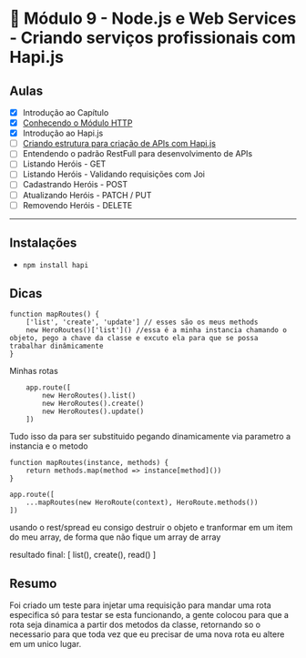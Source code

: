 # 🤯 Módulo 9 - Node.js e Web Services - Criando serviços profissionais com Hapi.js

## Aulas

- [x] Introdução ao Capítulo
- [x] [Conhecendo o Módulo HTTP](./modulo-http)
- [x] Introdução ao Hapi.js
- [ ] [Criando estrutura para criação de APIs com Hapi.js](./api-com-hapi)
- [ ] Entendendo o padrão RestFull para desenvolvimento de APIs
- [ ] Listando Heróis - GET
- [ ] Listando Heróis - Validando requisições com Joi
- [ ] Cadastrando Heróis - POST
- [ ] Atualizando Heróis - PATCH / PUT
- [ ] Removendo Heróis - DELETE

***

## Instalações

- `npm install hapi` 


## Dicas

```
function mapRoutes() {
    ['list', 'create', 'update'] // esses são os meus methods
    new HeroRoutes()['list']() //essa é a minha instancia chamando o objeto, pego a chave da classe e excuto ela para que se possa trabalhar dinâmicamente
}
```

Minhas rotas

```
    app.route([
        new HeroRoutes().list()
        new HeroRoutes().create()
        new HeroRoutes().update()
    ])
```

Tudo isso da para ser substituido pegando dinamicamente via parametro a instancia e o metodo

```
function mapRoutes(instance, methods) {
    return methods.map(method => instance[method]())
}
```

```
app.route([
    ...mapRoutes(new HeroRoute(context), HeroRoute.methods())
])
```

usando o rest/spread eu consigo destruir o objeto e tranformar em um item do meu array, de forma que não fique um array de array

resultado final: [ list(), create(), read() ]

## Resumo

Foi criado um teste para injetar uma requisição para mandar uma rota especifica só para testar se esta funcionando, a gente colocou para que a rota seja dinamica a partir dos metodos da classe, retornando so o necessario para que toda vez que eu precisar de uma nova rota eu altere em um unico lugar.